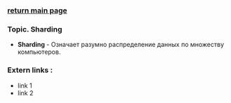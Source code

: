 ### [return main page](../README.md)

### Topic. Sharding
* **Sharding** -  Означает разумно распределение данных по множеству компьютеров.

### Extern links :
* link 1
* link 2
